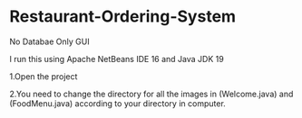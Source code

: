# Restaurant-Ordering-System
No Databae Only GUI


I run this using Apache NetBeans IDE 16 and Java JDK 19

1.Open the project


2.You need to change the directory for all the images in (Welcome.java) and (FoodMenu.java) according to your directory in computer.
